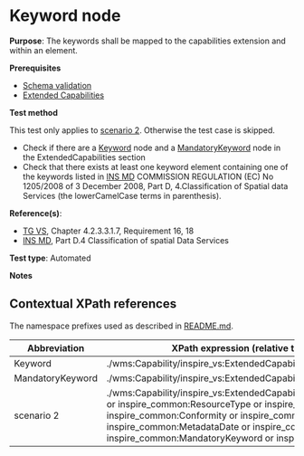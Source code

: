 # Keyword node

**Purpose**: The keywords shall be mapped to the capabilities extension and within an element.

**Prerequisites**

* [Schema validation](./schema-validation.md)
* [Extended Capabilities](./extended-capabilities.md)

**Test method**

This test only applies to [scenario 2](#scenario-2). Otherwise the test case is skipped.

* Check if there are a [Keyword](#Keyword) node and a [MandatoryKeyword](#MandatoryKeyword) node in the ExtendedCapabilities section
* Check that there exists at least one keyword element containing one of the keywords listed in [INS MD](./README.md#ref_INS_MD) COMMISSION REGULATION (EC) No 1205/2008 of 3 December 2008, Part D, 4.Classification of Spatial data Services (the lowerCamelCase terms in parenthesis).

**Reference(s)**:
* [TG VS](./README.md#ref_TG_VS), Chapter 4.2.3.3.1.7, Requirement 16, 18
* [INS MD](./README.md#ref_INS_MD), Part D.4 Classification of spatial Data Services

**Test type**: Automated

**Notes**

## Contextual XPath references

The namespace prefixes used as described in [README.md](./README.md#namespaces).

Abbreviation                                               |  XPath expression (relative to wms:WMS_Capabilities)
---------------------------------------------------------- | -------------------------------------------------------------------------
Keyword <a name="Keyword"></a> | ./wms:Capability/inspire_vs:ExtendedCapabilities/inspire_common:Keyword
MandatoryKeyword <a name="MandatoryKeyword"></a> | ./wms:Capability/inspire_vs:ExtendedCapabilities/inspire_common:MandatoryKeyword
scenario 2 <a name="scenario-2"/> | ./wms:Capability/inspire_vs:ExtendedCapabilities[inspire_common:ResourceLocator or inspire_common:ResourceType or inspire_common:TemporalReference or inspire_common:Conformity or inspire_common:MetadataPointOfContact or inspire_common:MetadataDate or inspire_common:SpatialDataServiceType or inspire_common:MandatoryKeyword or inspire_common:Keyword]
